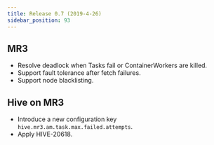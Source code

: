 ```yaml
---
title: Release 0.7 (2019-4-26)
sidebar_position: 93
---
```


## MR3
  - Resolve deadlock when Tasks fail or ContainerWorkers are killed.
  - Support fault tolerance after fetch failures.
  - Support node blacklisting.

## Hive on MR3
  - Introduce a new configuration key `hive.mr3.am.task.max.failed.attempts`.
  - Apply HIVE-20618.

